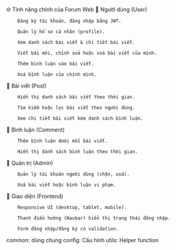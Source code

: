 🌐 Tính năng chính của Forum Web
👤 Người dùng (User)

        Đăng ký tài khoản, đăng nhập bằng JWT.

        Quản lý hồ sơ cá nhân (profile).

        Xem danh sách bài viết & chi tiết bài viết.

        Viết bài mới, chỉnh sửa hoặc xoá bài viết của mình.

        Thêm bình luận vào bài viết.

        Xoá bình luận của chính mình.

📝 Bài viết (Post)

        Hiển thị danh sách bài viết theo thời gian.

        Tìm kiếm hoặc lọc bài viết theo người dùng.

        Xem chi tiết bài viết kèm danh sách bình luận.

💬 Bình luận (Comment)

        Thêm bình luận dưới mỗi bài viết.

        Hiển thị danh sách bình luận theo thời gian.

🔐 Quản trị (Admin)

        Quản lý tài khoản người dùng (chặn, xoá).

        Xoá bài viết hoặc bình luận vi phạm.

🎨 Giao diện (Frontend)

        Responsive UI (desktop, tablet, mobile).

        Thanh điều hướng (Navbar) hiển thị trạng thái đăng nhập.

        Form đăng nhập/đăng ký có validation.


common: dùng chung
config: Cấu hình
utils: Helper function